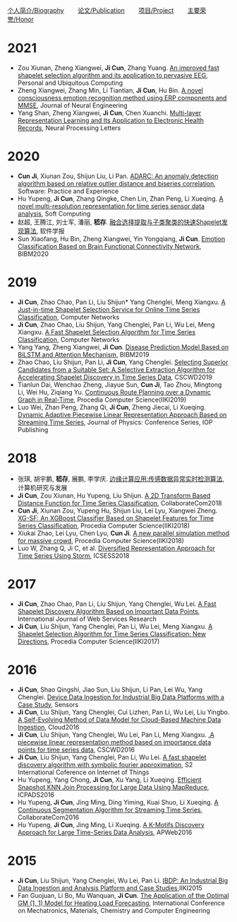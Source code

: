 [个人简介/Biography](./index.md)&nbsp; &nbsp; &nbsp; &nbsp; [论文/Publication](./publication.md)&nbsp; &nbsp; &nbsp; &nbsp; [项目/Project](./project.md)&nbsp; &nbsp; &nbsp; &nbsp; [主要荣誉/Honor](./honor.md)

# 2021
- Zou Xiunan, Zheng Xiangwei, **Ji Cun**, Zhang Yuang. [An improved fast shapelet selection algorithm and its application to pervasive EEG](https://link.springer.com/article/10.1007/s00779-020-01501-4), Personal and Ubiquitous Computing
- Zheng Xiangwei, Zhang Min, Li Tiantian, **Ji Cun**, Hu Bin. [A novel consciousness emotion recognition method using ERP components and MMSE](https://iopscience.iop.org/article/10.1088/1741-2552/abea62/meta),  Journal of Neural Engineering
- Yang Shan, Zheng Xiangwei, **Ji Cun**, Chen Xuanchi. [Multi-layer Representation Learning and Its Application to Electronic Health Records](https://link.springer.com/article/10.1007/s11063-021-10449-2),  Neural Processing Letters

# 2020
- **Cun Ji**, Xiunan Zou, Shijun Liu, Li Pan. [ADARC: An anomaly detection algorithm based on relative outlier distance and biseries correlation](https://onlinelibrary.wiley.com/doi/abs/10.1002/spe.2756), Software: Practice and Experience
- Hu Yupeng, **Ji Cun**, Zhang Qingke, Chen Lin, Zhan Peng, Li Xueqing. [A novel multi-resolution representation for time series sensor data analysis](https://link.springer.com/article/10.1007/s00500-019-04562-7),  Soft Computing
- 赵超, 王腾江, 刘士军, 潘丽, **嵇存**. [融合选择提取与子类聚类的快速Shapelet发现算法](http://www.jos.org.cn/jos/ch/reader/view_abstract.aspx?file_no=5912&flag=1),  软件学报
- Sun Xiaofang, Hu Bin, Zheng Xiangwei, Yin Yongqiang, **Ji Cun**. [Emotion Classification Based on Brain Functional Connectivity Network](https://ieeexplore.ieee.org/abstract/document/9313522), BIBM2020

# 2019
- **Ji Cun**, Zhao Chao, Pan Li, Liu Shijun* Yang Chenglei, Meng Xiangxu. [A Just-in-time Shapelet Selection Service for Online Time Series Classification](https://www.sciencedirect.com/science/article/abs/pii/S1389128619304840), Computer Networks
- **Ji Cun**, Zhao Chao, Liu Shijun, Yang Chenglei, Pan Li, Wu Lei, Meng Xiangxu. [A Fast Shapelet Selection Algorithm for Time Series Classification](https://www.sciencedirect.com/science/article/abs/pii/S1389128618312970), Computer Networks
- Yang Yang, Zheng Xiangwei, **Ji Cun**. [Disease Prediction Model Based on BiLSTM and Attention Mechanism](https://ieeexplore.ieee.org/abstract/document/8983378), BIBM2019
- Zhao Chao, Liu Shijun, Pan Li, **Ji Cun**, Yang Chenglei. [Selecting Superior Candidates from a Suitable Set: A Selective Extraction Algorithm for Accelerating Shapelet Discovery in Time Series Data](https://ieeexplore.ieee.org/abstract/document/8791861/), CSCWD2019
- Tianlun Dai, Wenchao Zheng, Jiayue Sun, **Cun Ji**, Tao Zhou, Mingtong Li, Wei Hu, Ziqiang Yu. [Continuous Route Planning over a Dynamic Graph in Real-Time](https://www.sciencedirect.com/science/article/pii/S1877050920315799),  Procedia Computer Science(IIKI2019)
- Luo Wei, Zhan Peng, Zhang Qi, **Ji Cun**, Zheng Jiecai, Li Xueqing. [Dynamic Adaptive Piecewise Linear Representation Approach Based on Streaming Time Series](https://iopscience.iop.org/article/10.1088/1742-6596/1302/2/022085/meta),  Journal of Physics: Conference Series, IOP Publishing

# 2018
-  张琪, 胡宇鹏, **嵇存**, 展鹏, 李学庆. [边缘计算应用:传感数据异常实时检测算法](https://crad.ict.ac.cn/CN/Y2018/V55/I3/524),  计算机研究与发展
- **Ji Cun**, Zou Xiunan, Hu Yupeng, Liu Shijun. [A 2D Transform Based Distance Function for Time Series Classification](https://link.springer.com/chapter/10.1007/978-3-030-12981-1_38),  CollaborateCom2018
- **Cun Ji**, Xiunan Zou, Yupeng Hu, Shijun Liu, Lei Lyu, Xiangwei Zheng. [XG-SF: An XGBoost Classifier Based on Shapelet Features for Time Series Classification](https://www.sciencedirect.com/science/article/pii/S1877050919301954), Procedia Computer Science(IIKI2018)
- Xiukai Zhao, Lei Lyu, Chen Lyu, **Cun Ji**. [A new parallel simulation method for massive crowd](https://www.sciencedirect.com/science/article/pii/S1877050919302881),  Procedia Computer Science(IIKI2018)
- Luo W, Zhang Q, Ji C, et al. [Diversified Representation Approach for Time Series Using Storm](https://ieeexplore.ieee.org/abstract/document/8663871),  ICSESS2018

# 2017
-  **Ji Cun**, Zhao Chao, Pan Li, Liu Shijun, Yang Chenglei, Wu Lei. [A Fast Shapelet Discovery Algorithm Based on Important Data Points](https://www.igi-global.com/article/a-fast-shapelet-discovery-algorithm-based-on-important-data-points/181300), International Journal of Web Services Research
- **Ji Cun**, Liu Shijun, Yang Chenglei, Pan Li, Wu Lei, Meng Xiangxu. [A Shapelet Selection Algorithm for Time Series Classification: New Directions](https://www.sciencedirect.com/science/article/pii/S1877050918302448),  Procedia Computer Science(IIKI2017)

# 2016
- **Ji Cun**, Shao Qingshi, Jiao Sun, Liu Shijun, Li Pan, Lei Wu, Yang Chenglei. [Device Data Ingestion for Industrial Big Data Platforms with a Case Study](https://www.mdpi.com/1424-8220/16/3/279), Sensors
- **Ji Cun**, Liu Shijun, Yang Chenglei, Cui Lizhen, Pan Li, Wu Lei, Liu Yingbo. [A Self-Evolving Method of Data Model for Cloud-Based Machine Data Ingestion](https://ieeexplore.ieee.org/abstract/document/7820351), Cloud2016
- **Ji Cun**, Liu Shijun, Yang Chenglei, Wu Lei, Pan Li, Meng Xiangxu. [,A piecewise linear representation method based on importance data points for time series data](https://ieeexplore.ieee.org/abstract/document/7565973), CSCWD2016
- **Ji Cun**, Liu Shijun, Yang Chenglei, Pan Li, Wu Lei. [A fast shapelet discovery algorithm with symbolic fourier approximation](http://www.iciot.org/2016/proc/iciot2016.0015.pdf),  S2 International Coference on Internet of Things
- Hu Yupeng, Yang Chong, **Ji Cun**, Xu Yang, Li Xueqing. [Efficient Snapshot KNN Join Processing for Large Data Using MapReduce](https://ieeexplore.ieee.org/abstract/document/7823813), ICPADS2016
- Hu Yupeng, **Ji Cun**, Jing Ming, Ding Yiming, Kuai Shuo, Li Xueqing. [A Continuous Segmentation Algorithm for Streaming Time Series](https://link.springer.com/chapter/10.1007/978-3-319-59288-6_13), CollaborateCom2016
- Hu Yupeng, **Ji Cun**, Jing Ming, Li Xueqing. [A K-Motifs Discovery Approach for Large Time-Series Data Analysis](https://link.springer.com/chapter/10.1007/978-3-319-45817-5_53), APWeb2016



# 2015
- **Ji Cun**, Liu Shijun, Yang Chenglei, Wu Lei, Pan Li. [IBDP: An Industrial Big Data Ingestion and Analysis Platform and Case Studies](https://ieeexplore.ieee.org/abstract/document/7428359),IIKI2015
- Fan Guojuan, Li Bo, Mu Wanquan, **Ji Cun**. [The Application of the Optimal GM (1, 1) Model for Heating Load Forecasting](https://www.atlantis-press.com/proceedings/icmmcce-15/25844908),  International Conference on Mechatronics, Materials, Chemistry and Computer Engineering
